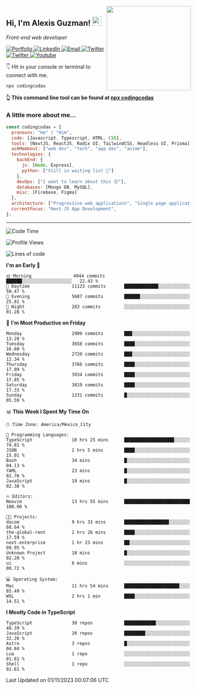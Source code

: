 <img align='right' src="https://media.giphy.com/media/M9gbBd9nbDrOTu1Mqx/giphy.gif" width="230">
<h2>Hi, I'm Alexis Guzman! <img src="https://media.giphy.com/media/hvRJCLFzcasrR4ia7z/giphy.gif" width="25px"></h2>
<p><em>Front-end web developer</em></p>

<p>
  <a href='https://www.codingcodax.dev' target='_blank'>
    <img alt='Portfolio' src='https://img.shields.io/badge/Portfolio-black?logo=vercel&style=flat-square'>
  </a>
  <a href='https://linkedin.com/in/codingcodax' target='_blank'>
    <img alt='LinkedIn' src='https://img.shields.io/badge/LinkedIn-black?logo=LinkedIn&style=flat-square'>
  </a>
  <a href='mailto:codingcodax@gmail.com' target='_blank'>
    <img alt='Email' src='https://img.shields.io/badge/Email-black?logo=Gmail&style=flat-square'>
  </a>
  <a href='https://twitter.com/codingcodax' target='_blank'>
    <img alt='Twitter' src='https://img.shields.io/badge/Twitter-black?logo=Twitter&style=flat-square'>
  </a>
  <a href='https://www.instagram.com/codingcodax' target='_blank'>
    <img alt='Twitter' src='https://img.shields.io/badge/Instagram-black?logo=Instagram&style=flat-square'>
  </a>
  <a href='https://www.youtube.com/@codingcodax' target='_blank'>
    <img alt='Youtube' src='https://img.shields.io/badge/YouTube-black?logo=Youtube&style=flat-square'>
  </a>
</p>

👇 Hit in your console or terminal to connect with me.

```bash
npx codingcodax
```
**👆 This command line tool can be found at [npx codingcodax](https://github.com/codingcodax/npx-codingcodax)**

<h3>A little more about me...</h3>

```javascript
const codingcodax = {
  pronouns: "He" | "Him",
  code: [Javascript, Typescript, HTML, CSS],
  tools: [NextJS, ReactJS, Radix UI, TailwindCSS, Headless UI, Prisma],
  askMeAbout: ["web dev", "tech", "app dev", "anime"],
  technologies: {
    backEnd: {
      js: [Node, Express],
      python: ["Still in waiting list 🥲"]
    },
    devOps: ["I want to learn about this 😊"],
    databases: [Mongo DB, MySQL],
    misc: [Firebase, Figma]
  },
  architecture: ["Progressive web applications", "Single page applications"],
  currentFocus: "Next JS App Development",
};
```

---

<!--START_SECTION:waka-->
![Code Time](http://img.shields.io/badge/Code%20Time-1%2C906%20hrs%201%20min-blue)

![Profile Views](http://img.shields.io/badge/Profile%20Views-4-blue)

![Lines of code](https://img.shields.io/badge/From%20Hello%20World%20I%27ve%20Written-9.3%20million%20lines%20of%20code-blue)

**I'm an Early 🐤** 

```text
🌞 Morning                4944 commits        ██████░░░░░░░░░░░░░░░░░░░   22.43 % 
🌆 Daytime                11123 commits       █████████████░░░░░░░░░░░░   50.47 % 
🌃 Evening                5687 commits        ██████░░░░░░░░░░░░░░░░░░░   25.81 % 
🌙 Night                  283 commits         ░░░░░░░░░░░░░░░░░░░░░░░░░   01.28 % 
```
📅 **I'm Most Productive on Friday** 

```text
Monday                   2909 commits        ███░░░░░░░░░░░░░░░░░░░░░░   13.20 % 
Tuesday                  3658 commits        ████░░░░░░░░░░░░░░░░░░░░░   16.60 % 
Wednesday                2720 commits        ███░░░░░░░░░░░░░░░░░░░░░░   12.34 % 
Thursday                 3766 commits        ████░░░░░░░░░░░░░░░░░░░░░   17.09 % 
Friday                   3934 commits        ████░░░░░░░░░░░░░░░░░░░░░   17.85 % 
Saturday                 3819 commits        ████░░░░░░░░░░░░░░░░░░░░░   17.33 % 
Sunday                   1231 commits        █░░░░░░░░░░░░░░░░░░░░░░░░   05.59 % 
```


📊 **This Week I Spent My Time On** 

```text
🕑︎ Time Zone: America/Mexico_City

💬 Programming Languages: 
TypeScript               10 hrs 25 mins      ███████████████████░░░░░░   74.81 % 
JSON                     2 hrs 5 mins        ████░░░░░░░░░░░░░░░░░░░░░   15.01 % 
Bash                     34 mins             █░░░░░░░░░░░░░░░░░░░░░░░░   04.13 % 
YAML                     23 mins             █░░░░░░░░░░░░░░░░░░░░░░░░   02.76 % 
JavaScript               19 mins             █░░░░░░░░░░░░░░░░░░░░░░░░   02.38 % 

🔥 Editors: 
Neovim                   13 hrs 55 mins      █████████████████████████   100.00 % 

🐱‍💻 Projects: 
docom                    9 hrs 33 mins       █████████████████░░░░░░░░   68.64 % 
the-global-rent          2 hrs 26 mins       ████░░░░░░░░░░░░░░░░░░░░░   17.59 % 
next-enterprise          1 hr 23 mins        ██░░░░░░░░░░░░░░░░░░░░░░░   09.95 % 
Unknown Project          18 mins             █░░░░░░░░░░░░░░░░░░░░░░░░   02.20 % 
ui                       6 mins              ░░░░░░░░░░░░░░░░░░░░░░░░░   00.72 % 

💻 Operating System: 
Mac                      11 hrs 54 mins      █████████████████████░░░░   85.49 % 
WSL                      2 hrs 1 min         ████░░░░░░░░░░░░░░░░░░░░░   14.51 % 
```

**I Mostly Code in TypeScript** 

```text
TypeScript               30 repos            ████████████░░░░░░░░░░░░░   48.39 % 
JavaScript               20 repos            ████████░░░░░░░░░░░░░░░░░   32.26 % 
Astro                    3 repos             █░░░░░░░░░░░░░░░░░░░░░░░░   04.84 % 
Lua                      1 repo              ░░░░░░░░░░░░░░░░░░░░░░░░░   01.61 % 
Shell                    1 repo              ░░░░░░░░░░░░░░░░░░░░░░░░░   01.61 % 
```




 Last Updated on 01/11/2023 00:07:06 UTC
<!--END_SECTION:waka-->
